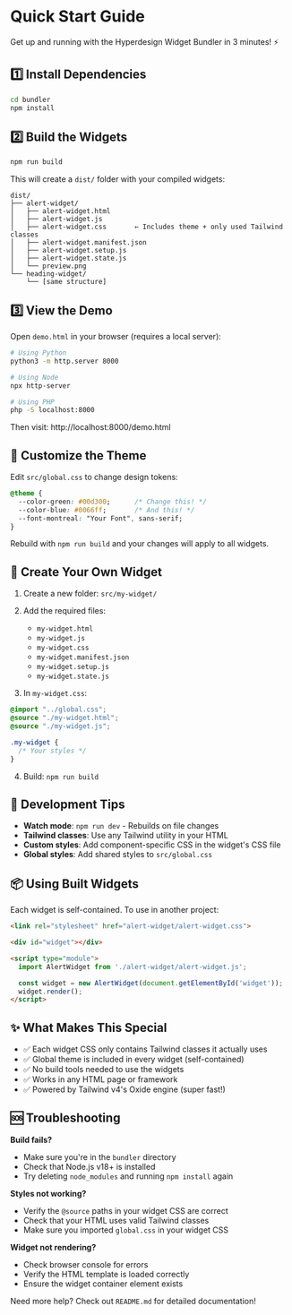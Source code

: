 # Quick Start Guide

Get up and running with the Hyperdesign Widget Bundler in 3 minutes! ⚡

## 1️⃣ Install Dependencies

```bash
cd bundler
npm install
```

## 2️⃣ Build the Widgets

```bash
npm run build
```

This will create a `dist/` folder with your compiled widgets:

```
dist/
├── alert-widget/
│   ├── alert-widget.html
│   ├── alert-widget.js
│   ├── alert-widget.css       ← Includes theme + only used Tailwind classes
│   ├── alert-widget.manifest.json
│   ├── alert-widget.setup.js
│   ├── alert-widget.state.js
│   └── preview.png
└── heading-widget/
    └── [same structure]
```

## 3️⃣ View the Demo

Open `demo.html` in your browser (requires a local server):

```bash
# Using Python
python3 -m http.server 8000

# Using Node
npx http-server

# Using PHP
php -S localhost:8000
```

Then visit: http://localhost:8000/demo.html

## 🎨 Customize the Theme

Edit `src/global.css` to change design tokens:

```css
@theme {
  --color-green: #00d300;      /* Change this! */
  --color-blue: #0066ff;       /* And this! */
  --font-montreal: "Your Font", sans-serif;
}
```

Rebuild with `npm run build` and your changes will apply to all widgets.

## 🚀 Create Your Own Widget

1. Create a new folder: `src/my-widget/`
2. Add the required files:
   - `my-widget.html`
   - `my-widget.js`
   - `my-widget.css`
   - `my-widget.manifest.json`
   - `my-widget.setup.js`
   - `my-widget.state.js`

3. In `my-widget.css`:
```css
@import "../global.css";
@source "./my-widget.html";
@source "./my-widget.js";

.my-widget {
  /* Your styles */
}
```

4. Build: `npm run build`

## 📝 Development Tips

- **Watch mode**: `npm run dev` - Rebuilds on file changes
- **Tailwind classes**: Use any Tailwind utility in your HTML
- **Custom styles**: Add component-specific CSS in the widget's CSS file
- **Global styles**: Add shared styles to `src/global.css`

## 📦 Using Built Widgets

Each widget is self-contained. To use in another project:

```html
<link rel="stylesheet" href="alert-widget/alert-widget.css">

<div id="widget"></div>

<script type="module">
  import AlertWidget from './alert-widget/alert-widget.js';

  const widget = new AlertWidget(document.getElementById('widget'));
  widget.render();
</script>
```

## ✨ What Makes This Special

- ✅ Each widget CSS only contains Tailwind classes it actually uses
- ✅ Global theme is included in every widget (self-contained)
- ✅ No build tools needed to use the widgets
- ✅ Works in any HTML page or framework
- ✅ Powered by Tailwind v4's Oxide engine (super fast!)

## 🆘 Troubleshooting

**Build fails?**
- Make sure you're in the `bundler` directory
- Check that Node.js v18+ is installed
- Try deleting `node_modules` and running `npm install` again

**Styles not working?**
- Verify the `@source` paths in your widget CSS are correct
- Check that your HTML uses valid Tailwind classes
- Make sure you imported `global.css` in your widget CSS

**Widget not rendering?**
- Check browser console for errors
- Verify the HTML template is loaded correctly
- Ensure the widget container element exists

Need more help? Check out `README.md` for detailed documentation!

